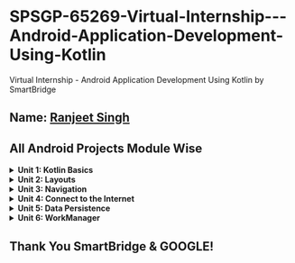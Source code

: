 SPSGP-65269-Virtual-Internship---Android-Application-Development-Using-Kotlin
==================================
Virtual Internship - Android Application Development Using Kotlin by SmartBridge

Name: [Ranjeet Singh](https://github.com/RanjeetSingh46)
------------

All Android Projects Module Wise
------------

<details>
    <summary><b>Unit 1: Kotlin Basics</b></summary>
  
- [Happy Birthday Card](https://github.com/smartinternz02/SPSGP-65269-Virtual-Internship---Android-Application-Development-Using-Kotlin/blob/main/Unit%201%20-%20Kotlin%20Basics/Happy%20Birthday.zip)
- [Lemonade](https://github.com/smartinternz02/SPSGP-65269-Virtual-Internship---Android-Application-Development-Using-Kotlin/blob/main/Unit%201%20-%20Kotlin%20Basics/Lemonade.zip)
- [Dice Roller](https://github.com/smartinternz02/SPSGP-65269-Virtual-Internship---Android-Application-Development-Using-Kotlin/blob/main/Unit%201%20-%20Kotlin%20Basics/Dice%20Roller.zip)
</details>

<details>
    <summary><b>Unit 2: Layouts</b></summary>
  
- [Affirmations](https://github.com/smartinternz02/SPSGP-65269-Virtual-Internship---Android-Application-Development-Using-Kotlin/blob/main/Unit%202%20-%20Layouts/Affirmations.zip)
- [Dogglers](https://github.com/smartinternz02/SPSGP-65269-Virtual-Internship---Android-Application-Development-Using-Kotlin/blob/main/Unit%202%20-%20Layouts/Dogglers%20App.zip)
- [TipTime](https://github.com/smartinternz02/SPSGP-65269-Virtual-Internship---Android-Application-Development-Using-Kotlin/blob/main/Unit%202%20-%20Layouts/Tip%20Time.zip)
- [Words](https://github.com/smartinternz02/SPSGP-65269-Virtual-Internship---Android-Application-Development-Using-Kotlin/blob/main/Unit%202%20-%20Layouts/Words%20App.zip)
</details>

<details>
    <summary><b>Unit 3: Navigation</b></summary>
  
- [Cupcake](https://github.com/smartinternz02/SPSGP-65269-Virtual-Internship---Android-Application-Development-Using-Kotlin/blob/main/Unit%203%20-%20Navigation/Cupcake%20App.zip)
- [Lunch Tray](https://github.com/smartinternz02/SPSGP-65269-Virtual-Internship---Android-Application-Development-Using-Kotlin/blob/main/Unit%203%20-%20Navigation/Lunch%20Tray.zip)
</details>

<details>
    <summary><b>Unit 4: Connect to the Internet</b></summary>
  
- [Amphibians](https://github.com/smartinternz02/SPSGP-65269-Virtual-Internship---Android-Application-Development-Using-Kotlin/blob/main/Unit%204%20-%20Connect%20to%20the%20Internet/Amphibians.zip)
- [MarsPhotos](https://github.com/smartinternz02/SPSGP-65269-Virtual-Internship---Android-Application-Development-Using-Kotlin/blob/main/Unit%204%20-%20Connect%20to%20the%20Internet/MarsPhotos.zip)
</details>

<details>
    <summary><b>Unit 5: Data Persistence</b></summary>
  
- [Forage](https://github.com/smartinternz02/SPSGP-65269-Virtual-Internship---Android-Application-Development-Using-Kotlin/blob/main/Unit%205%20-%20Data%20Persistence/Forage%20App.zip)
</details>

<details>
    <summary><b>Unit 6: WorkManager</b></summary>
  
- [Water Me](https://github.com/smartinternz02/SPSGP-65269-Virtual-Internship---Android-Application-Development-Using-Kotlin/blob/main/Unit%206%20-%20WorkManager/Water%20Me%20App.zip)
</details>


Thank You SmartBridge & GOOGLE!
------------

